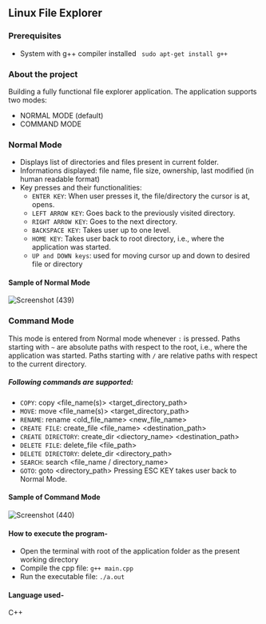 ## Linux File Explorer


### Prerequisites
* System with g++ compiler installed `` sudo apt-get install g++``

### About the project
Building a fully functional file explorer application.
The application supports two modes:
* NORMAL MODE (default)
* COMMAND MODE

### Normal Mode
* Displays list of directories and files present in current folder.
* Informations displayed: file name, file size, ownership, last modified (in human readable format)
* Key presses and their functionalities:
    * `ENTER KEY`: When user presses it, the file/directory the cursor is at, opens.
    * `LEFT ARROW KEY`: Goes back to the previously visited directory.
    * `RIGHT ARROW KEY`: Goes to the next directory.
    * `BACKSPACE KEY`: Takes user up to one level.
    * `HOME KEY`: Takes user back to root directory, i.e., where the application was started.
    * `UP and DOWN keys`: used for moving cursor up and down to desired file or directory
#### Sample of Normal Mode
![Screenshot (439)](https://user-images.githubusercontent.com/72462189/178281852-c45a46c8-1feb-4b37-86e2-eacd1768a3d5.png)

### Command Mode
This mode is entered from Normal mode whenever `:` is pressed.
Paths starting with `~` are absolute paths with respect to the root, i.e., where the application was started.
Paths starting with `/` are relative paths with respect to the current directory.
##### Following commands are supported:
* `COPY`: copy <file_name(s)> <target_directory_path>
* `MOVE`: move <file_name(s)> <target_directory_path>
* `RENAME`: rename <old_file_name> <new_file_name>
* `CREATE FILE`: create_file <file_name> <destination_path>
* `CREATE DIRECTORY`: create_dir <diectory_name> <destination_path>
* `DELETE FILE`: delete_file <file_path>
* `DELETE DIRECTORY`: delete_dir <directory_path>
* `SEARCH`: search <file_name / directory_name>
* `GOTO`: goto <directory_path>
Pressing ESC KEY takes user back to Normal Mode.

#### Sample of Command Mode
![Screenshot (440)](https://user-images.githubusercontent.com/72462189/178282192-f2f1af38-49a7-4874-9307-b6660da8e5fd.png)

#### How to execute the program-
* Open the terminal with root of the application folder as the present working directory
* Compile the cpp file: `g++ main.cpp`
* Run the executable file: `./a.out`
#### Language used-
C++
